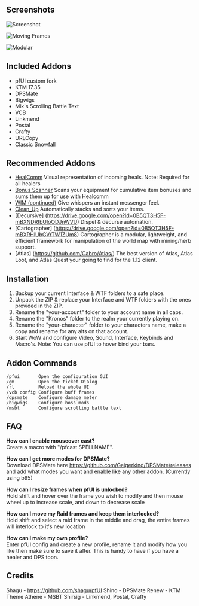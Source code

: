 
## Screenshots
![Screenshot](http://i.imgur.com/YieZJsk.jpg)

![Moving Frames](http://i.imgur.com/LVEsKsw.jpg)

![Modular](http://i.imgur.com/jcNkVYZ.jpg)

## Included Addons
*  pfUI custom fork
*  KTM 17.35 
*  DPSMate
*  Bigwigs
*  Mik's Scrolling Battle Text
*  VCB
*  Linkmend
*  Postal
*  Crafty
*  URLCopy
*  Classic Snowfall

## Recommended Addons
* [HealComm](https://github.com/Aviana/HealComm/releases) Visual representation of incoming heals. Note: Required for all healers
* [Bonus Scanner](http://www.vanilla-addons.com/dls/bonusscanner/) Scans your equipment for cumulative item bonuses and sums them up for use with Healcomm
* [WIM (continued)](https://github.com/shirsig/WIM) Give whispers an instant messenger feel.
* [Clean_Up](https://github.com/shirsig/Clean_Up) Automatically stacks and sorts your items.
* [Decursive] (https://drive.google.com/open?id=0B5QT3H5F-mBXNDRtbUloODJnWVU) Dispel & decurse automation.
* [Cartographer] (https://drive.google.com/open?id=0B5QT3H5F-mBXRHlUbGVrTW1ZUm8) Cartographer is a modular, lightweight, and efficient framework for manipulation of the world map with mining/herb support.
* [Atlas] (https://github.com/Cabro/Atlas/) The best version of Atlas, Atlas Loot, and Atlas Quest your going to find for the 1.12 client.

## Installation
1. Backup your current Interface & WTF folders to a safe place.
2. Unpack the ZIP & replace your Interface and WTF folders with the ones provided in the ZIP.
3. Rename the "your-account" folder to your account name in all caps.
4. Rename the "Kronos" folder to the realm your currently playing on.
5. Rename the "your-character" folder to your characters name, make a copy and rename for any alts on that account.
6. Start WoW and configure Video, Sound, Interface, Keybinds and Macro's.  Note: You can use pfUI to hover bind your bars.

## Addon Commands

    /pfui       Open the configuration GUI
    /gm         Open the ticket Dialog
    /rl         Reload the whole UI
    /vcb config Configure buff frames
	/dpsmate    Configure damage meter
	/bigwigs    Configure boss mods
	/msbt       Configure scrolling battle text

## FAQ

**How can I enable mouseover cast?**  
Create a macro with "/pfcast SPELLNAME".

**How can I get more modes for DPSMate?**  
Download DPSMate here https://github.com/Geigerkind/DPSMate/releases and add what modes you want and enable like any other addon.  (Currently using b95) 	

**How can I resize frames when pfUI is unlocked?**  
Hold shift and hover over the frame you wish to modify and then mouse wheel up to increase scale, and down to decrease scale

**How can I move my Raid frames and keep them interlocked?**  
Hold shift and select a raid frame in the middle and drag, the entire frames will interlock to it's new location

**How can I make my own profile?**  
Enter pfUI config and create a new profile, rename it and modify how you like then make sure to save it after. This is handy to have if you have a healer and DPS toon.

	
## Credits

Shagu - https://github.com/shagu/pfUI
Shino - DPSMate
Renew - KTM Theme
Athene - MSBT
Shirsig - Linkmend, Postal, Crafty






